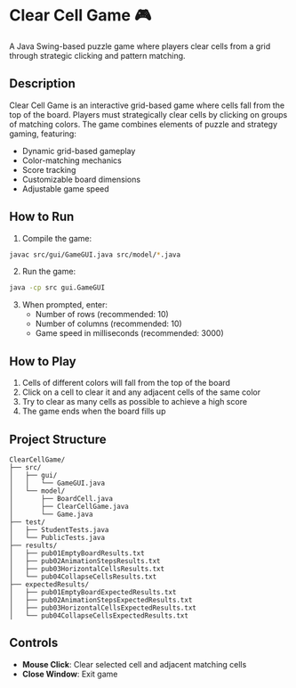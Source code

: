 # Clear Cell Game 🎮

A Java Swing-based puzzle game where players clear cells from a grid through strategic clicking and pattern matching.

## Description
Clear Cell Game is an interactive grid-based game where cells fall from the top of the board. Players must strategically clear cells by clicking on groups of matching colors. The game combines elements of puzzle and strategy gaming, featuring:

- Dynamic grid-based gameplay
- Color-matching mechanics
- Score tracking
- Customizable board dimensions
- Adjustable game speed

## How to Run
1. Compile the game:
```bash
javac src/gui/GameGUI.java src/model/*.java
```

2. Run the game:
```bash
java -cp src gui.GameGUI
```

3. When prompted, enter:
   - Number of rows (recommended: 10)
   - Number of columns (recommended: 10)
   - Game speed in milliseconds (recommended: 3000)

## How to Play
1. Cells of different colors will fall from the top of the board
2. Click on a cell to clear it and any adjacent cells of the same color
3. Try to clear as many cells as possible to achieve a high score
4. The game ends when the board fills up

## Project Structure
```
ClearCellGame/
├── src/
│   ├── gui/
│   │   └── GameGUI.java
│   └── model/
│       ├── BoardCell.java
│       ├── ClearCellGame.java
│       └── Game.java
├── test/
│   ├── StudentTests.java
│   └── PublicTests.java
├── results/
│   ├── pub01EmptyBoardResults.txt
│   ├── pub02AnimationStepsResults.txt
│   ├── pub03HorizontalCellsResults.txt
│   └── pub04CollapseCellsResults.txt
├── expectedResults/
│   ├── pub01EmptyBoardExpectedResults.txt
│   ├── pub02AnimationStepsExpectedResults.txt
│   ├── pub03HorizontalCellsExpectedResults.txt
│   └── pub04CollapseCellsExpectedResults.txt
```

## Controls
- **Mouse Click**: Clear selected cell and adjacent matching cells
- **Close Window**: Exit game
